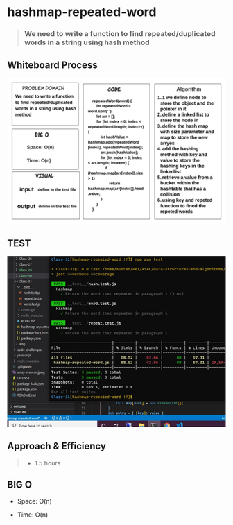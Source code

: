 # hashmap-repeated-word

> ### We need to write a function to find repeated/duplicated words in a string using hash method 



## Whiteboard Process

![](CC-31.jpeg)


## TEST

![](CC-31-test.jpg)

## Approach & Efficiency

> - 1.5 hours  

## BIG O 

- Space: O(n)

- Time: O(n)


